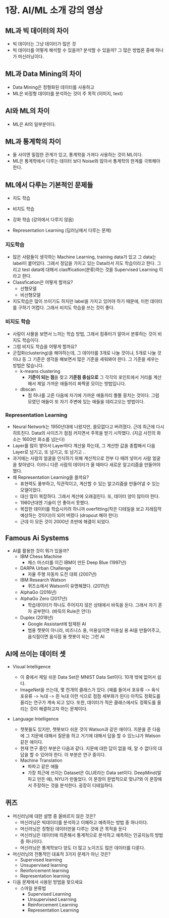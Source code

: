# 1장. AI/ML 소개 강의 영상

## ML과 빅 데이터의 차이

- 빅 데이터는 그냥 데이터가 많은 것
- 빅 데이터를 어떻게 해석할 수 있을까? 분석할 수 있을까? 그 많은 방법론 중에 하나가 머신러닝이다.

## ML과 Data Mining의 차이

- Data Mining은 정형화된 데이터를 사용하고
- ML은 비정형 데이터를 분석하는 것이 주 목적 (이미지, text)

## AI와 ML의 차이

- ML은 AI의 일부분이다.

## ML과 통계학의 차이

- 둘 사이엔 밀접한 관계가 있고, 통계학을 가져다 사용하는 것이 ML이다.
- ML은 통계학에서 다루는 데이터 보다 Noise와 많아서 통계학의 한계를 극복해야한다.

## ML에서 다루는 기본적인 문제들

- 지도 학습
- 비지도 학습
- 강화 학습 (강의에서 다루지 않음)

- Representation Learning (딥러닝에서 다루는 문제)

### 지도학습

- 많은 사람들이 생각하는 Machine Learning, training data가 있고 그 data는 label이 붙어있다. 그래서 정답을 가지고 있는 Data라서 지도 학습이라고 한다. 그리고 test data에 대해서 clasffication(분류)하는 것을 Supervised Learning 이라고 한다.
- Classfication은 어떻게 할까요?
  - 선형모델
  - 비선형모델
- 지도학습은 많이 쓰이기도 하지만 label을 가지고 있어야 하기 때문에, 이런 데이터를 구하기 어렵다. 그래서 비지도 학습을 쓰는 것이 좋다.

### 비지도 학습

- 사람이 사물을 보면서 느끼는 학습 방법, 그래서 컴퓨터가 알아서 분류하는 것이 비지도 학습이다.
- 그럼 비지도 학습을 어떻게 할까요?
- 군집화(clustering)을 해야하는데, 그 데이터를 3개로 나눌 것이냐, 5개로 나눌 것이냐 등 그 기준은 생각을 해보면서 많은 기준을 세워봐야 한다. 그 기준을 세우는 방법은 많습니다.
  - k-means clustering
    - **기준이 되는 점**을 찾고 **기준점 중심으로** 그 각각의 포인트에서 거리를 계산해서 제일 가까운 애들끼리 짜짝꿍 모이는 방법입니다.
  - dbscan
    - 점 하나를 고른 다음에 자기에 가까운 애들끼리 똘똘 뭉치는 것이다. 그럼 모였던 애들이 또 자기 주변에 있는 애들을 데리고오는 방법이다.

### Representation Learning

- Neural Network는 1950년대에 나왔지만, 쓸모없다고 버려졌다. 근데 최근에 다시 히트친다. Data의 사이즈가 점점 커지면서 주목을 받기 시작했다. (지금 사진의 화소는 1600만 화소를 넘는다)
- Layer를 많이 쌓아서 Layer마다 계산을 하는데, 그 계산한 값을 종합해서 다음 Layer로 넘기고, 또 넘기고, 또 넘기고 ..
- 과거에는 사람의 얼굴을 인식하기 위해 계산적으로 전부 다 때려 넣어서 사람 얼굴을 찾아냈다. 이러니 다른 사람의 데이터가 올 때마다 새로운 알고리즘을 만들어야 했다.
- 왜 Representation Learning을 쓸까요?
  - 표현력도 풍부하고, 직관적이고, 계산할 수 있는 알고리즘을 만들어낼 수 있는 모델이었다.
  - 대신 많이 복잡하다. 그래서 계산에 오래걸린다. 또, 데이터 양이 많아야 한다.
  - 1980년대엔 기술이 안 좋아서 못했다.
  - 복잡한 데이터를 학습시키려 하니까 overfitting(작은 디테일을 보고 지레짐작 예상하는 것이다)이 되어 버렸다 (dropout 해야 한다)
  - 근데 이 모든 것이 2000년 초반에 해결이 되었다.

## Famous Ai Systems

- AI를 활용한 것이 뭐가 있을까?
  - IBM Chess Machine
    - 체스 마스터를 이긴 IBM이 만든 Deep Blue (1997년)
  - DARPA Urban Challenge
    - 자율 주행 자동차 도전 대회 (2007년)
  - IBM Research Watson
    - 퀴즈쇼에서 Watson이 유명해졌다. (2011년)
  - AlphaGo (2016년)
  - AlphaGo Zero (2017년)
    - 학습데이터가 하나도 주어지지 않은 상태에서 바둑을 둔다. 그래서 자기 혼자 공부한다. (바둑의 Rule은 안다)
  - Duplex (2018년)
    - Google Assistant에 탑재된 AI
    - 범용 챗봇이 아니라, 비즈니스 용, 미용실이면 미용실 용 AI을 만들어주고, 음식점이면 음식점 용 챗봇이 되는 그런 AI

## AI에 쓰이는 데이터 셋

- Visual Intelligence
  - 이 중에서 제일 쉬운 Data Set은 MNIST Data Set이다. 10개 밖에 없어서 쉽다.
  - ImageNet을 쓰는데, 몇 천개의 클래스가 있다. (예를 들어서 포유류 -> 육식 포유류 -> 늑대 -> 흰 늑대 이런 식으로 점점 세부화가 된다) 아직도 정확도를 올리는 연구가 계속 되고 있다. 또한, 데이터가 적은 클래스에서도 정확도를 올리는 것이 해결하고자 하는 문제이다.

- Language Intelligence
  - 챗봇들도 있지만, 챗봇보다 쉬운 것이 Watson과 같은 애이다. 지문을 준 다음에 그 지문에 대해서 질문을 하고 거기에 대해서 답을 할 수 있느냐가 Watson 같은 애이다.
  - 현재 연구 중인 부분은 다음과 같다. 지문에 대한 답이 없을 때, 알 수 없다의 대답을 할 수 있어야 한다. 이 부분은 연구 중이다.
  - Machine Translation
    - 파파고 같은 애들
    - 가장 최근에 쓰이는 Dataset은 GLUE라는 Data set이다. DeepMind(알파고 만든 애), NYU가 만들었다. 이 문장이 문법적으로 맞냐?와 이 문장에서 주장하는 것을 분석한다. 굉장히 디테일하다.

## 퀴즈

- 머신러닝에 대한 설명 중 올바르지 않은 것은?
  - 머신러닝은 빅데이터를 분석하고 이해하고 예측하는 방법 중 하나이다.
  - 머신러닝은 정형된 데이터만을 다루는 것에 큰 목적을 둔다
  - 머신러닝은 데이터에 의존해서 통계적으로 분석하고 예측하는 인공지능의 방법중 하나이다.
  - 머신러닝은 통계학보다 양도 더 많고 노이즈도 많은 데이터를 다룬다.
- 머신러닝의 전통적인 대표적 3가지 문제가 아닌 것은?
  - Supervised learning
  - Unsupervised learning
  - Reinforcement learning
  - Representation learning
- 다음 문제에서 사용된 방법을 찾으세요
  - 스마일 분류법
    - Supervised Learning
    - Unsupervised Learning
    - Reinforcement Learning
    - Representation Learning